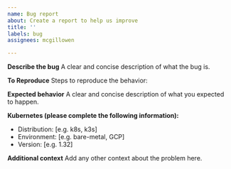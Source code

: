 ```yaml
---
name: Bug report
about: Create a report to help us improve
title: ''
labels: bug
assignees: mcgillowen

---
```


**Describe the bug**
A clear and concise description of what the bug is.

**To Reproduce**
Steps to reproduce the behavior:


**Expected behavior**
A clear and concise description of what you expected to happen.

**Kubernetes (please complete the following information):**
- Distribution: [e.g. k8s, k3s]
- Environment: [e.g. bare-metal, GCP]
- Version: [e.g. 1.32]

**Additional context**
Add any other context about the problem here.
